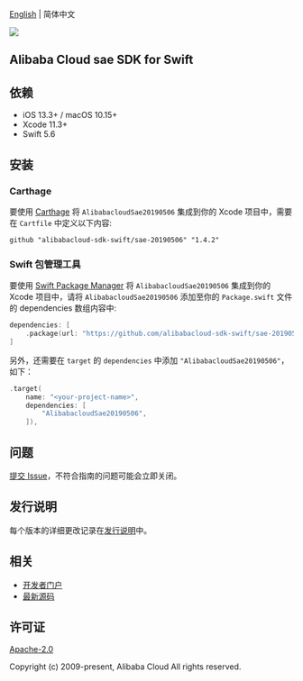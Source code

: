 [English](README.md) | 简体中文

![](https://aliyunsdk-pages.alicdn.com/icons/AlibabaCloud.svg)

## Alibaba Cloud sae SDK for Swift

## 依赖

- iOS 13.3+ / macOS 10.15+
- Xcode 11.3+
- Swift 5.6

## 安装

### Carthage

要使用 [Carthage](https://github.com/Carthage/Carthage) 将 `AlibabacloudSae20190506` 集成到你的 Xcode 项目中，需要在 `Cartfile` 中定义以下内容:

```ogdl
github "alibabacloud-sdk-swift/sae-20190506" "1.4.2"
```

### Swift 包管理工具

要使用 [Swift Package Manager](https://swift.org/package-manager/) 将 `AlibabacloudSae20190506` 集成到你的 Xcode 项目中，请将 `AlibabacloudSae20190506` 添加至你的 `Package.swift` 文件的 dependencies 数组内容中:

```swift
dependencies: [
    .package(url: "https://github.com/alibabacloud-sdk-swift/sae-20190506.git", from: "1.4.2")
]
```

另外，还需要在 `target` 的 `dependencies` 中添加 `"AlibabacloudSae20190506"`，如下：

```swift
.target(
    name: "<your-project-name>",
    dependencies: [
        "AlibabacloudSae20190506",
    ]),
```

## 问题

[提交 Issue](https://github.com/alibabacloud-sdk-swift/sae-20190506/issues/new)，不符合指南的问题可能会立即关闭。

## 发行说明

每个版本的详细更改记录在[发行说明](./ChangeLog.txt)中。

## 相关

* [开发者门户](https://next.api.aliyun.com/home)
* [最新源码](https://github.com/alibabacloud-sdk-swift/sae-20190506)

## 许可证

[Apache-2.0](http://www.apache.org/licenses/LICENSE-2.0)

Copyright (c) 2009-present, Alibaba Cloud All rights reserved.
